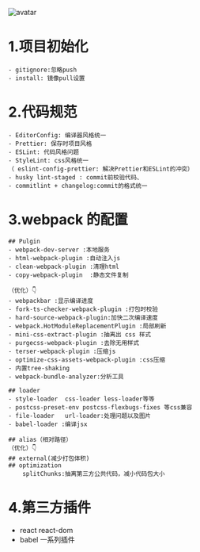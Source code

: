 ![avatar](http://baidu.com/pic/doge.png)

# 1.项目初始化

    - gitignore:忽略push
    - install: 镜像pull设置

# 2.代码规范

    - EditorConfig: 编译器风格统一
    - Prettier: 保存时项目风格
    - ESLint: 代码风格问题
    - StyleLint: css风格统一
    （ eslint-config-prettier: 解决Prettier和ESLint的冲突）
    - husky lint-staged : commit前校验代码、
    - commitlint + changelog:commit的格式统一

# 3.webpack 的配置

    ## Pulgin
    - webpack-dev-server :本地服务
    - html-webpack-plugin :自动注入js
    - clean-webpack-plugin :清理html
    - copy-webpack-plugin  :静态文件复制

    （优化）👇
    - webpackbar :显示编译进度
    - fork-ts-checker-webpack-plugin :打包时校验
    - hard-source-webpack-plugin:加快二次编译速度
    - webpack.HotModuleReplacementPlugin :局部刷新
    - mini-css-extract-plugin :抽离出 css 样式
    - purgecss-webpack-plugin :去除无用样式
    - terser-webpack-plugin :压缩js
    - optimize-css-assets-webpack-plugin :css压缩
    - 内置tree-shaking
    - webpack-bundle-analyzer:分析工具

    ## loader
    - style-loader  css-loader less-loader等等
    - postcss-preset-env postcss-flexbugs-fixes 等css兼容
    - file-loader   url-loader:处理问题以及图片
    - babel-loader :编译jsx

    ## alias（相对路径）
    （优化）👇
    ## external(减少打包体积)
    ## optimization
        splitChunks:抽离第三方公共代码，减小代码包大小

# 4.第三方插件

-   react react-dom
-   babel 一系列插件
